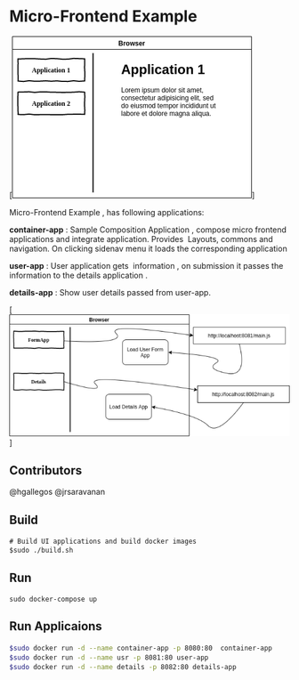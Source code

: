 # Micro-Frontend Example 

[![alt](container.png)]

Micro-Frontend Example , has following applications:

**container-app** : Sample Composition Application , compose micro frontend  applications and integrate application. Provides  Layouts, commons and navigation. On clicking sidenav menu it loads the corresponding application

**user-app** : User application gets  information , on submission it passes the information to the details application .

**details-app** : Show user details passed from user-app.


[![alt](mff.png)]


## Contributors 
@hgallegos
@jrsaravanan

## Build
```
# Build UI applications and build docker images
$sudo ./build.sh
```

## Run
```
sudo docker-compose up
```

## Run Applicaions
```sh
$sudo docker run -d --name container-app -p 8080:80  container-app
$sudo docker run -d --name usr -p 8081:80 user-app
$sudo docker run -d --name details -p 8082:80 details-app

```
